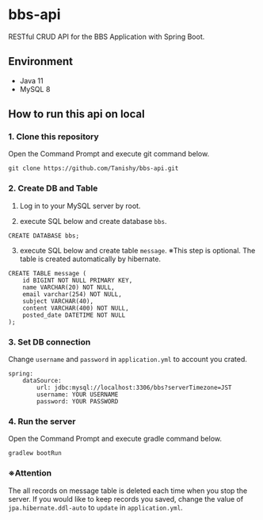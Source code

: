 # bbs-api
RESTful CRUD API for the BBS Application with Spring Boot.

## Environment
- Java 11
- MySQL 8

## How to run this api on local

### 1. Clone this repository
Open the Command Prompt and execute git command below.
```
git clone https://github.com/Tanishy/bbs-api.git
```

### 2. Create DB and Table
1. Log in to your MySQL server by root.

2. execute SQL below and create database `bbs`.
```
CREATE DATABASE bbs;
```

3. execute SQL below and create table `message`.
※This step is optional. The table is created automatically by hibernate.
```
CREATE TABLE message (
    id BIGINT NOT NULL PRIMARY KEY,
    name VARCHAR(20) NOT NULL,
    email varchar(254) NOT NULL,
    subject VARCHAR(40),
    content VARCHAR(400) NOT NULL,
    posted_date DATETIME NOT NULL
);
```

### 3. Set DB connection
Change `username` and `password` in `application.yml` to account you crated.
```
spring:
    dataSource:
        url: jdbc:mysql://localhost:3306/bbs?serverTimezone=JST
        username: YOUR USERNAME
        password: YOUR PASSWORD
```

### 4. Run the server
Open the Command Prompt and execute gradle command below.
```
gradlew bootRun
```

### ※Attention
The all records on message table is deleted each time when you stop the server.
If you would like to keep records you saved, change the value of `jpa.hibernate.ddl-auto` to `update` in `application.yml`.